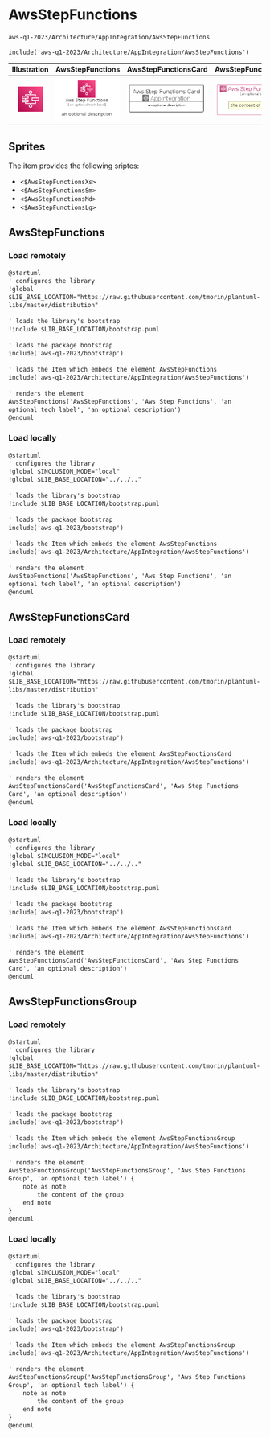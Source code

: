 # AwsStepFunctions


```text
aws-q1-2023/Architecture/AppIntegration/AwsStepFunctions
```

```text
include('aws-q1-2023/Architecture/AppIntegration/AwsStepFunctions')
```



| Illustration | AwsStepFunctions | AwsStepFunctionsCard | AwsStepFunctionsGroup |
| :---: | :---: | :---: | :---: |
| ![illustration for Illustration](../../../aws-q1-2023/Architecture/AppIntegration/AwsStepFunctions.png) | ![illustration for AwsStepFunctions](../../../aws-q1-2023/Architecture/AppIntegration/AwsStepFunctions.Local.png) | ![illustration for AwsStepFunctionsCard](../../../aws-q1-2023/Architecture/AppIntegration/AwsStepFunctionsCard.Local.png) | ![illustration for AwsStepFunctionsGroup](../../../aws-q1-2023/Architecture/AppIntegration/AwsStepFunctionsGroup.Local.png) |



## Sprites
The item provides the following sriptes:

- `<$AwsStepFunctionsXs>`
- `<$AwsStepFunctionsSm>`
- `<$AwsStepFunctionsMd>`
- `<$AwsStepFunctionsLg>`





## AwsStepFunctions

### Load remotely
```plantuml
@startuml
' configures the library
!global $LIB_BASE_LOCATION="https://raw.githubusercontent.com/tmorin/plantuml-libs/master/distribution"

' loads the library's bootstrap
!include $LIB_BASE_LOCATION/bootstrap.puml

' loads the package bootstrap
include('aws-q1-2023/bootstrap')

' loads the Item which embeds the element AwsStepFunctions
include('aws-q1-2023/Architecture/AppIntegration/AwsStepFunctions')

' renders the element
AwsStepFunctions('AwsStepFunctions', 'Aws Step Functions', 'an optional tech label', 'an optional description')
@enduml
```

### Load locally
```plantuml
@startuml
' configures the library
!global $INCLUSION_MODE="local"
!global $LIB_BASE_LOCATION="../../.."

' loads the library's bootstrap
!include $LIB_BASE_LOCATION/bootstrap.puml

' loads the package bootstrap
include('aws-q1-2023/bootstrap')

' loads the Item which embeds the element AwsStepFunctions
include('aws-q1-2023/Architecture/AppIntegration/AwsStepFunctions')

' renders the element
AwsStepFunctions('AwsStepFunctions', 'Aws Step Functions', 'an optional tech label', 'an optional description')
@enduml
```

## AwsStepFunctionsCard

### Load remotely
```plantuml
@startuml
' configures the library
!global $LIB_BASE_LOCATION="https://raw.githubusercontent.com/tmorin/plantuml-libs/master/distribution"

' loads the library's bootstrap
!include $LIB_BASE_LOCATION/bootstrap.puml

' loads the package bootstrap
include('aws-q1-2023/bootstrap')

' loads the Item which embeds the element AwsStepFunctionsCard
include('aws-q1-2023/Architecture/AppIntegration/AwsStepFunctions')

' renders the element
AwsStepFunctionsCard('AwsStepFunctionsCard', 'Aws Step Functions Card', 'an optional description')
@enduml
```

### Load locally
```plantuml
@startuml
' configures the library
!global $INCLUSION_MODE="local"
!global $LIB_BASE_LOCATION="../../.."

' loads the library's bootstrap
!include $LIB_BASE_LOCATION/bootstrap.puml

' loads the package bootstrap
include('aws-q1-2023/bootstrap')

' loads the Item which embeds the element AwsStepFunctionsCard
include('aws-q1-2023/Architecture/AppIntegration/AwsStepFunctions')

' renders the element
AwsStepFunctionsCard('AwsStepFunctionsCard', 'Aws Step Functions Card', 'an optional description')
@enduml
```

## AwsStepFunctionsGroup

### Load remotely
```plantuml
@startuml
' configures the library
!global $LIB_BASE_LOCATION="https://raw.githubusercontent.com/tmorin/plantuml-libs/master/distribution"

' loads the library's bootstrap
!include $LIB_BASE_LOCATION/bootstrap.puml

' loads the package bootstrap
include('aws-q1-2023/bootstrap')

' loads the Item which embeds the element AwsStepFunctionsGroup
include('aws-q1-2023/Architecture/AppIntegration/AwsStepFunctions')

' renders the element
AwsStepFunctionsGroup('AwsStepFunctionsGroup', 'Aws Step Functions Group', 'an optional tech label') {
    note as note
        the content of the group
    end note
}
@enduml
```

### Load locally
```plantuml
@startuml
' configures the library
!global $INCLUSION_MODE="local"
!global $LIB_BASE_LOCATION="../../.."

' loads the library's bootstrap
!include $LIB_BASE_LOCATION/bootstrap.puml

' loads the package bootstrap
include('aws-q1-2023/bootstrap')

' loads the Item which embeds the element AwsStepFunctionsGroup
include('aws-q1-2023/Architecture/AppIntegration/AwsStepFunctions')

' renders the element
AwsStepFunctionsGroup('AwsStepFunctionsGroup', 'Aws Step Functions Group', 'an optional tech label') {
    note as note
        the content of the group
    end note
}
@enduml
```

